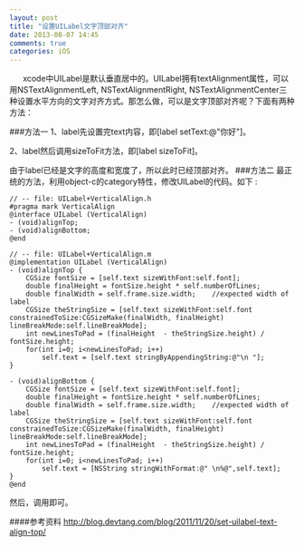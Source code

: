 ```yaml
---
layout: post
title: "设置UILabel文字顶部对齐"
date: 2013-08-07 14:45
comments: true
categories: iOS
---
```

&nbsp;&nbsp;&nbsp;&nbsp;&nbsp;&nbsp;xcode中UILabel是默认垂直居中的。UILabel拥有textAlignment属性，可以用NSTextAlignmentLeft, NSTextAlignmentRight, NSTextAlignmentCenter三种设置水平方向的文字对齐方式。那怎么做，可以是文字顶部对齐呢？下面有两种方法：
<!--more-->
###方法一
1、label先设置完text内容，即[label setText:@"你好"]。

2、label然后调用sizeToFit方法，即[label sizeToFit]。

由于label已经是文字的高度和宽度了，所以此时已经顶部对齐。
###方法二
最正统的方法，利用object-c的category特性，修改UILabel的代码。如下 :
``` objc
// -- file: UILabel+VerticalAlign.h
#pragma mark VerticalAlign
@interface UILabel (VerticalAlign)
- (void)alignTop;
- (void)alignBottom;
@end

// -- file: UILabel+VerticalAlign.m
@implementation UILabel (VerticalAlign)
- (void)alignTop {
    CGSize fontSize = [self.text sizeWithFont:self.font];
    double finalHeight = fontSize.height * self.numberOfLines;
    double finalWidth = self.frame.size.width;    //expected width of label
    CGSize theStringSize = [self.text sizeWithFont:self.font constrainedToSize:CGSizeMake(finalWidth, finalHeight) lineBreakMode:self.lineBreakMode];
    int newLinesToPad = (finalHeight  - theStringSize.height) / fontSize.height;
    for(int i=0; i<newLinesToPad; i++)
        self.text = [self.text stringByAppendingString:@"\n "];
}

- (void)alignBottom {
    CGSize fontSize = [self.text sizeWithFont:self.font];
    double finalHeight = fontSize.height * self.numberOfLines;
    double finalWidth = self.frame.size.width;    //expected width of label
    CGSize theStringSize = [self.text sizeWithFont:self.font constrainedToSize:CGSizeMake(finalWidth, finalHeight) lineBreakMode:self.lineBreakMode];
    int newLinesToPad = (finalHeight  - theStringSize.height) / fontSize.height;
    for(int i=0; i<newLinesToPad; i++)
        self.text = [NSString stringWithFormat:@" \n%@",self.text];
}
@end
```
然后，调用即可。


####参考资料
<http://blog.devtang.com/blog/2011/11/20/set-uilabel-text-align-top/>